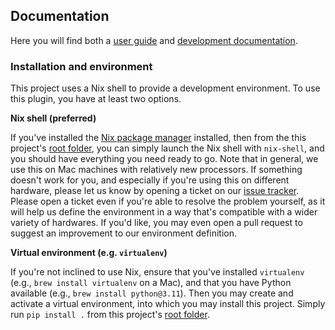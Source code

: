 ## Documentation
Here you will find both a [user guide](./using-the-plugin.md) and [development documentation](./development.md).

### Installation and environment
This project uses a Nix shell to provide a development environment. 
To use this plugin, you have at least two options.

__Nix shell (preferred)__

If you've installed the [Nix package manager](https://nixos.org/download/) installed, then from the this project's [root folder](../), you can simply launch the Nix shell with `nix-shell`, and you should have everything you need ready to go. 
Note that in general, we use this on Mac machines with relatively new processors. 
If something doesn't work for you, and especially if you're using this on different hardware, please let us know by opening a ticket on our [issue tracker](https://github.com/gerlichlab/looptrace-loci-vis/issues). 
Please open a ticket even if you're able to resolve the problem yourself, as it will help us define the environment in a way that's compatible with a wider variety of hardwares.
If you'd like, you may even open a pull request to suggest an improvement to our environment definition.

__Virtual environment (e.g. `virtualenv`)__

If you're not inclined to use Nix, ensure that you've installed `virtualenv` (e.g., `brew install virtualenv` on a Mac), and that you have Python available (e.g., `brew install python@3.11`). Then you may create and activate a virtual environment, into which you may install this project. Simply run `pip install .` from this project's [root folder](../).
